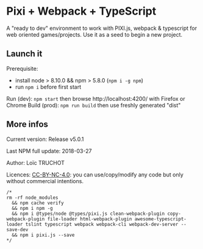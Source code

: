 # Pixi + Webpack + TypeScript

A "ready to dev" environment to work with PIXI.js, webpack & typescript for web oriented games/projects. Use it as a seed to begin a new project.

## Launch it

Prerequisite:
* install node > 8.10.0 && npm > 5.8.0 (`npm i -g npm`)
* run `npm i` before first start

Run (dev): `npm start` then browse http://localhost:4200/ with Firefox or Chrome
Build (prod): `npm run build` then use freshly generated "dist" 
## More infos

Current version: Release v5.0.1

Last NPM full update: 2018-03-27

Author: Loïc TRUCHOT

Licences: [CC-BY-NC-4.0](https://creativecommons.org/licenses/by-nc/4.0/): you can use/copy/modify any code but only without commercial intentions.

```
/*
rm -rf node_modules 
  && npm cache verify
  && npm i npm -g
  && npm i @types/node @types/pixi.js clean-webpack-plugin copy-webpack-plugin file-loader html-webpack-plugin awesome-typescript-loader tslint typescript webpack webpack-cli webpack-dev-server --save-dev
  && npm i pixi.js --save
*/
```
